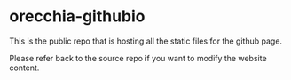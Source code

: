 # orecchia-githubio

This is the public repo that is hosting all the static files for the github page.

Please refer back to the source repo if you want to modify the website content.
